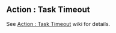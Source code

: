## Action : Task Timeout

See [Action : Task Timeout](https://github.com/ametiste-oss/ametiste-routine-framework/wiki/Action-:-Task-Timeout) wiki for details.
